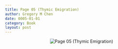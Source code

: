 ```yaml
---
title: Page 05 (Thymic Emigration)
author: Gregory M Chen
date: 0005-01-01
category: Book
layout: post
---
```


<p style="text-align:center;"><img src="{{site.baseurl}}/assets/Graphics_v3.2/Page05_Thymic-Emigration.png" alt="Page 05 (Thymic Emigration)" style="max-height: calc(100vh - 30px - 100px);"/></p>
